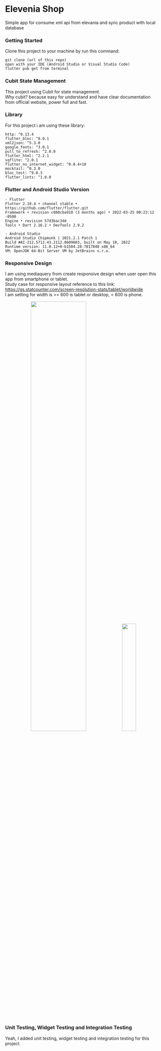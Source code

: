 # Elevenia Shop

Simple app for consume xml api from elevania and sync product with local database

### Getting Started

Clone this project to your machine by run this command:

```
git clone (url of this repo)
open with your IDE (Android Studio or Visual Studio Code)
flutter pub get from terminal
```


### Cubit State Management

This project using Cubit for state management.\
Why cubit? because easy for understand and have clear documentation from official website, power full and fast.


### Library

For this project i am using these library:

```
http: ^0.13.4
flutter_bloc: ^8.0.1
xml2json: ^5.3.0
google_fonts: ^3.0.1
pull_to_refresh: ^2.0.0
flutter_html: ^2.2.1
sqflite: ^2.0.1
flutter_no_internet_widget: ^0.0.4+10
mocktail: ^0.3.0
bloc_test: ^9.0.3
flutter_lints: ^1.0.0
```

### Flutter and Android Studio Version

```
- Flutter
Flutter 2.10.4 • channel stable • https://github.com/flutter/flutter.git
Framework • revision c860cba910 (3 months ago) • 2022-03-25 00:23:12 -0500
Engine • revision 57d3bac3dd
Tools • Dart 2.16.2 • DevTools 2.9.2

- Android Studio
Android Studio Chipmunk | 2021.2.1 Patch 1
Build #AI-212.5712.43.2112.8609683, built on May 18, 2022
Runtime version: 11.0.12+0-b1504.28-7817840 x86_64
VM: OpenJDK 64-Bit Server VM by JetBrains s.r.o.
```

### Responsive Design

I am using mediaquery from create responsive design when user open this app from smartphone or tablet.<br>
Study case for responsive layout reference to this link: https://gs.statcounter.com/screen-resolution-stats/tablet/worldwide <br>
I am setting for width is >= 600 is tablet or desktop, < 600 is phone.

<p align="center">
    <img src="https://user-images.githubusercontent.com/33416633/177064590-24a557a7-e411-430e-add1-108b5a7983a6.png" style="width: 60%;">
    <img src="https://user-images.githubusercontent.com/33416633/177064747-d3dbe57b-b18f-416f-85f9-cd94bf313b4c.png" style="width: 30%;">
</p>


### Unit Testing, Widget Testing and Integration Testing

Yeah, I added unit testing, widget testing and integration testing for this project. 







